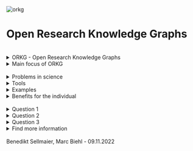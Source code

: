 



![orkg](https://user-images.githubusercontent.com/45356497/200836950-43cad4f3-95b3-42b4-adc0-3a2a8095ec27.svg)
# Open Research Knowledge Graphs 
<br />

<details>
<summary> ORKG -  Open Research Knowledge Graphs </summary>
    
#### The Organization

The ORKG is a Organisation with the goal to make scientific papers better findable. 
ORKG achieves this by structuring the research papers using Knowledge Graphs.
This also makes it easier to peer review a paper.
THE ORKG uses RDF as as Base for Knowledge Graph Development.

#### Funding

The ORKG receives funding through grants from the European Research Council (ERC).

#### Overview of the History of ORKG 

https://orkg.org/about/11/History 

#### Gitlab

-ORKG has a  Open Source Gitlab with a lot of information to their Natural Language Processing algorithms, Back- Frontend Information, Special Feature for Covid-19, Ontology and more.

</details>
<details>
    <summary> Main focus of ORKG </summary>

### The Problem
- The science community has communicated the same way since its upcoming.
- Approximately 2,5 million scientific articles are published yearly
- Because of missing structure, researchers cant find relevant papers. (Research flood)

- Causes a scientific crisis:
    - Results can't be reproduced
    - Lack of peer reviewed papers
    - Even in small science field peers drown in a information flood
    - Ultimalely the loss of knowledge occurs
    
### The Solution
    
- "The ORKG makes scientific knowledge human- and machine-actionable and thus enables completely new ways of machine assistance."

- This makes finding the right papers easier and creates more opportuninty for comparisons and reviews.
- Using ORGK, researchers can explore more knowledge and share results over different disciplines.

### Other Activities
	
#### Workshops

- ORKG offers Workshops with topics like:
    - Front- Backend developments
    - Beyond research data infrastructures - exploiting artificial & crowd intelligence for building research knowledge graphs
    - Ontology-driven Research in Material Science
    - And many more
    
#### Events
	
 - ORKG joins and hosts webinars as well as live events with speakers 
</details>




<br />


<details>

	
<summary>Problems in science</summary>

### - Science papers haven't changed over many years. <br /> Science is still today mostly on pdfs, which are really bad for machines to read.
### - Reproducibility is very low
### - Root cause: its hard to communicate with other scientists

<br />
<br />
	
![meme_works_on_my_machine](https://user-images.githubusercontent.com/45356497/200840366-15560ca0-124d-45c9-a882-fd316929b8df.jpeg)


	


</details>
  
<details>

<summary>Tools</summary>

## import:
 ### - contribution editor
 ### - csv import
 ### - survey table import
 ### - templates
	
<br />

## export:
  ### - REST API
  ### - Python package
  ### - SPARQL endpoint
  ### - RDF Dump
  
  </details>
  
  
<details>
<summary>Examples</summary>
	
## Examples

### Data engagment (GUI):
- https://orkg.org/contribution-editor?contributions=R3053,R3061,R3044

### Data engagment (Programming):
	
#### Python gitlab of TIBHannover
- https://gitlab.com/TIBHannover/orkg/orkg-notebooks
- use sparl syntax:
https://orkg.org/sparql/?help=views#PREFIX%20orkgp%3A%20%3Chttp%3A%2F%2Forkg.org%2Forkg%2Fpredicate%2F%3E%0APREFIX%20orkgc%3A%20%3Chttp%3A%2F%2Forkg.org%2Forkg%2Fclass%2F%3E%0APREFIX%20orkgr%3A%20%3Chttp%3A%2F%2Forkg.org%2Forkg%2Fresource%2F%3E%0Aselect%20%3Ftest%20%3Ftest_2%0Awhere%20%7B%0A%3Ftest_2%20orkgp%3AP5%20%3Ftest%7D%20LIMIT%20100


  </details>


 <details>
<summary>Benefits for the individual</summary>


## Benefits for the individual

<br />

	
### - contribute to building a knowledge base for science 

<br />
	
### - gain visibilty

<br />
	
### - provide a key service to your community
	
<br />
	
### - convince peer-reviewrs
	
<br />
	
### - get qualitative feedback
	
<br />
	
### - get cited
	
  </details>



<br />
  
  
  
  <details>

<br />

<summary>Question 1</summary>
	
## Question 1
## Why is saving a paper as pdf not great?
- Humans have difficulties extracting informations
- Hard to show on mobilephones
- Problems on how it can be interpreted by diffrent divces
- Computers have difficulties extracting informations
	

	
</details>

  <details>
<summary>Question 2</summary>
	
<br />
	
## Question 2
## What are the benefits of publishing a paper on ORKG?
- More visibility
- More peer reviews
- Better academic acknowledgment
- Better chance to get cited

<br />


</details>
  <details>
<summary>Question 3</summary>

<br />

	
## Question 3
## Who's supposed to upload to ORKG?
- Scientist 
- Journalist
- Student
- Biologist
	

	
</details>

<details>

<summary>Find more information</summary>

Find more information

https://repository.publisso.de/resource/frl:6424223/data

https://de.slideshare.net/soeren1611/towards-knowledge-graph-based-representation-augmentation-and-exploration-of-scholarly-communications

https://orkg.org/

</details>

  
  
  <br />
Benedikt Sellmaier, Marc Biehl -  09.11.2022

  
  
  




  
  
  
  




